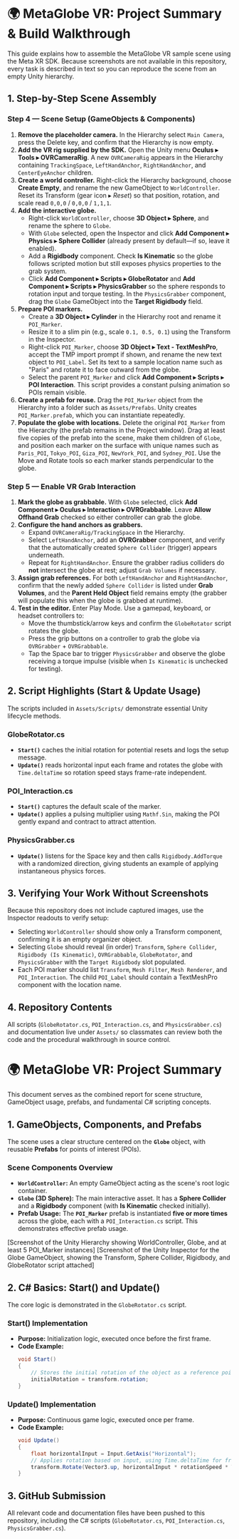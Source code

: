 # 🌍 MetaGlobe VR: Project Summary & Build Walkthrough

This guide explains how to assemble the MetaGlobe VR sample scene using the Meta XR SDK. Because screenshots are not available in this repository, every task is described in text so you can reproduce the scene from an empty Unity hierarchy.

## 1. Step-by-Step Scene Assembly

### Step 4 — Scene Setup (GameObjects & Components)
1. **Remove the placeholder camera.** In the Hierarchy select `Main Camera`, press the Delete key, and confirm that the Hierarchy is now empty.
2. **Add the VR rig supplied by the SDK.** Open the Unity menu **Oculus ▸ Tools ▸ OVRCameraRig**. A new `OVRCameraRig` appears in the Hierarchy containing `TrackingSpace`, `LeftHandAnchor`, `RightHandAnchor`, and `CenterEyeAnchor` children.
3. **Create a world controller.** Right-click the Hierarchy background, choose **Create Empty**, and rename the new GameObject to `WorldController`. Reset its Transform (gear icon ▸ *Reset*) so that position, rotation, and scale read `0,0,0` / `0,0,0` / `1,1,1`.
4. **Add the interactive globe.**
   - Right-click `WorldController`, choose **3D Object ▸ Sphere**, and rename the sphere to `Globe`.
   - With `Globe` selected, open the Inspector and click **Add Component ▸ Physics ▸ Sphere Collider** (already present by default—if so, leave it enabled).
   - Add a **Rigidbody** component. Check **Is Kinematic** so the globe follows scripted motion but still exposes physics properties to the grab system.
   - Click **Add Component ▸ Scripts ▸ GlobeRotator** and **Add Component ▸ Scripts ▸ PhysicsGrabber** so the sphere responds to rotation input and torque testing. In the `PhysicsGrabber` component, drag the `Globe` GameObject into the **Target Rigidbody** field.
5. **Prepare POI markers.**
   - Create a **3D Object ▸ Cylinder** in the Hierarchy root and rename it `POI_Marker`.
   - Resize it to a slim pin (e.g., scale `0.1, 0.5, 0.1`) using the Transform in the Inspector.
   - Right-click `POI_Marker`, choose **3D Object ▸ Text - TextMeshPro**, accept the TMP import prompt if shown, and rename the new text object to `POI_Label`. Set its text to a sample location name such as "Paris" and rotate it to face outward from the globe.
   - Select the parent `POI_Marker` and click **Add Component ▸ Scripts ▸ POI Interaction**. This script provides a constant pulsing animation so POIs remain visible.
6. **Create a prefab for reuse.** Drag the `POI_Marker` object from the Hierarchy into a folder such as `Assets/Prefabs`. Unity creates `POI_Marker.prefab`, which you can instantiate repeatedly.
7. **Populate the globe with locations.** Delete the original `POI_Marker` from the Hierarchy (the prefab remains in the Project window). Drag at least five copies of the prefab into the scene, make them children of `Globe`, and position each marker on the surface with unique names such as `Paris_POI`, `Tokyo_POI`, `Giza_POI`, `NewYork_POI`, and `Sydney_POI`. Use the Move and Rotate tools so each marker stands perpendicular to the globe.

### Step 5 — Enable VR Grab Interaction
1. **Mark the globe as grabbable.** With `Globe` selected, click **Add Component ▸ Oculus ▸ Interaction ▸ OVRGrabbable**. Leave **Allow Offhand Grab** checked so either controller can grab the globe.
2. **Configure the hand anchors as grabbers.**
   - Expand `OVRCameraRig/TrackingSpace` in the Hierarchy.
   - Select `LeftHandAnchor`, add an **OVRGrabber** component, and verify that the automatically created `Sphere Collider` (trigger) appears underneath.
   - Repeat for `RightHandAnchor`. Ensure the grabber radius colliders do **not** intersect the globe at rest; adjust `Grab Volumes` if necessary.
3. **Assign grab references.** For both `LeftHandAnchor` and `RightHandAnchor`, confirm that the newly added `Sphere Collider` is listed under **Grab Volumes**, and the **Parent Held Object** field remains empty (the grabber will populate this when the globe is grabbed at runtime).
4. **Test in the editor.** Enter Play Mode. Use a gamepad, keyboard, or headset controllers to:
   - Move the thumbstick/arrow keys and confirm the `GlobeRotator` script rotates the globe.
   - Press the grip buttons on a controller to grab the globe via `OVRGrabber` + `OVRGrabbable`.
   - Tap the Space bar to trigger `PhysicsGrabber` and observe the globe receiving a torque impulse (visible when `Is Kinematic` is unchecked for testing).

## 2. Script Highlights (Start & Update Usage)
The scripts included in `Assets/Scripts/` demonstrate essential Unity lifecycle methods.

### GlobeRotator.cs
* **`Start()`** caches the initial rotation for potential resets and logs the setup message.
* **`Update()`** reads horizontal input each frame and rotates the globe with `Time.deltaTime` so rotation speed stays frame-rate independent.

### POI_Interaction.cs
* **`Start()`** captures the default scale of the marker.
* **`Update()`** applies a pulsing multiplier using `Mathf.Sin`, making the POI gently expand and contract to attract attention.

### PhysicsGrabber.cs
* **`Update()`** listens for the Space key and then calls `Rigidbody.AddTorque` with a randomized direction, giving students an example of applying instantaneous physics forces.

## 3. Verifying Your Work Without Screenshots
Because this repository does not include captured images, use the Inspector readouts to verify setup:
* Selecting `WorldController` should show only a Transform component, confirming it is an empty organizer object.
* Selecting `Globe` should reveal (in order) `Transform`, `Sphere Collider`, `Rigidbody (Is Kinematic)`, `OVRGrabbable`, `GlobeRotator`, and `PhysicsGrabber` with the `Target Rigidbody` slot populated.
* Each POI marker should list `Transform`, `Mesh Filter`, `Mesh Renderer`, and `POI_Interaction`. The child `POI_Label` should contain a TextMeshPro component with the location name.

## 4. Repository Contents
All scripts (`GlobeRotator.cs`, `POI_Interaction.cs`, and `PhysicsGrabber.cs`) and documentation live under `Assets/` so classmates can review both the code and the procedural walkthrough in source control.
# 🌍 MetaGlobe VR: Project Summary

This document serves as the combined report for scene structure, GameObject usage, prefabs, and fundamental C# scripting concepts.

## 1. GameObjects, Components, and Prefabs

The scene uses a clear structure centered on the **`Globe`** object, with reusable **Prefabs** for points of interest (POIs).

### Scene Components Overview
* **`WorldController`:** An empty GameObject acting as the scene's root logic container.
* **`Globe` (3D Sphere):** The main interactive asset. It has a **Sphere Collider** and a **Rigidbody** component (with **Is Kinematic** checked initially).
* **Prefab Usage:** The **`POI_Marker`** prefab is instantiated **five or more times** across the globe, each with a `POI_Interaction.cs` script. This demonstrates effective prefab usage.

[Screenshot of the Unity Hierarchy showing WorldController, Globe, and at least 5 POI_Marker instances]
[Screenshot of the Unity Inspector for the Globe GameObject, showing the Transform, Sphere Collider, Rigidbody, and GlobeRotator script attached]

## 2. C# Basics: Start() and Update()

The core logic is demonstrated in the `GlobeRotator.cs` script.

### Start() Implementation
* **Purpose:** Initialization logic, executed once before the first frame.
* **Code Example:**
    ```csharp
    void Start()
    {
        // Stores the initial rotation of the object as a reference point.
        initialRotation = transform.rotation; 
    }
    ```

### Update() Implementation
* **Purpose:** Continuous game logic, executed once per frame.
* **Code Example:**
    ```csharp
    void Update()
    {
        float horizontalInput = Input.GetAxis("Horizontal");
        // Applies rotation based on input, using Time.deltaTime for frame-rate independence.
        transform.Rotate(Vector3.up, horizontalInput * rotationSpeed * Time.deltaTime, Space.World); 
    }
    ```

## 3. GitHub Submission
All relevant code and documentation files have been pushed to this repository, including the C# scripts (`GlobeRotator.cs`, `POI_Interaction.cs`, `PhysicsGrabber.cs`).
